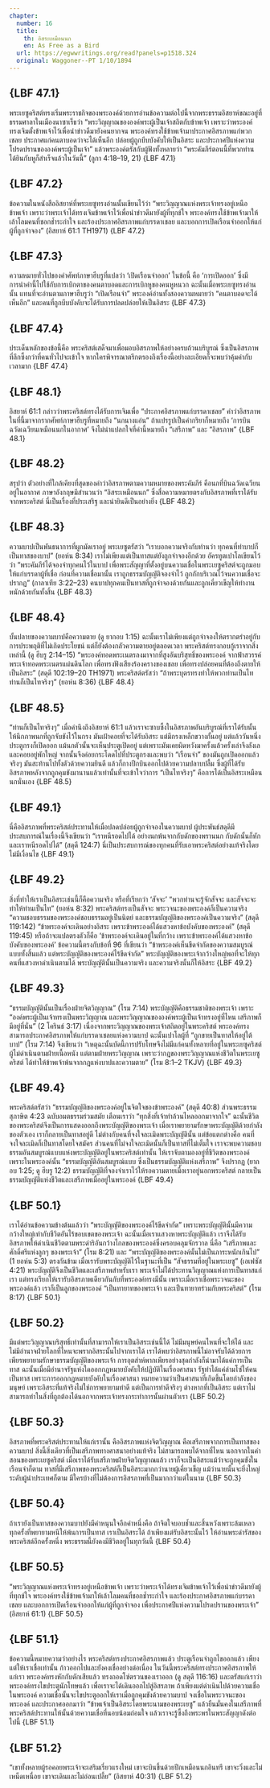 ```yaml
---
chapter:
  number: 16
  title:
    th: อิสระเหมือนนก
    en: As Free as a Bird
  url: https://egwwritings.org/read?panels=p1518.324
  original: Waggoner--PT 1/10/1894
---
```


## {LBF 47.1}

พระเยซูคริสต์ทรงเริ่มพระราชกิจของพระองค์ด้วยการอ่านข้อความต่อไปนี้จากพระธรรมอิสยาห์ขณะอยู่ที่ธรรมศาลาในเมืองนาซาเร็ธว่า “พระวิญญาณขององค์พระผู้เป็นเจ้าสถิตกับข้าพเจ้า เพราะว่าพระองค์ทรงเจิมตั้งข้าพเจ้าไว้เพื่อนำข่าวดีมายังคนยากจน พระองค์ทรงใช้ข้าพเจ้ามาประกาศอิสรภาพแก่พวกเชลย ประกาศแก่คนตาบอดว่าจะได้เห็นอีก ปล่อยผู้ถูกบีบบังคับให้เป็นอิสระ และประกาศปีแห่งความโปรดปรานขององค์พระผู้เป็นเจ้า” แล้วพระองค์ตรัสกับผู้ฟังทั้งหลายว่า “พระคัมภีร์ตอนนี้ที่พวกท่านได้ยินกับหูก็สำเร็จแล้วในวันนี้” (ลูกา 4:18–19, 21) {LBF 47.1}

## {LBF 47.2}

ข้อความในหนังสืออิสยาห์ที่พระเยซูทรงอ่านนั้นเขียนไว้ว่า “พระวิญญาณแห่งพระเจ้าทรงอยู่เหนือข้าพเจ้า เพราะว่าพระเจ้าได้ทรงเจิมข้าพเจ้าไว้เพื่อนำข่าวดีมายังผู้ที่ทุกข์ใจ พระองค์ทรงใช้ข้าพเจ้ามาให้เล้าโลมคนที่ชอกช้ำระกำใจ และร้องประกาศอิสรภาพแก่บรรดาเชลย และบอกการเปิดเรือนจำออกให้แก่ผู้ที่ถูกจำจอง” (อิสยาห์ 61:1 TH1971) {LBF 47.2}

## {LBF 47.3}

ความหมายทั่วไปของคำศัพท์ภาษาฮีบรูที่แปลว่า ‘เปิดเรือนจำออก’ ในข้อนี้ คือ ‘การเปิดออก’ ซึ่งมีการนำคำนี้ไปใช้กับการเบิกตาของคนตาบอดและการเบิกหูของคนหูหนวก ฉะนั้นเมื่อพระเยซูทรงอ่านนั้น แทนที่จะอ่านตามภาษาฮีบรูว่า “เปิดเรือนจำ” พระองค์อ่านทั้งสองความหมายว่า “คนตาบอดจะได้เห็นอีก” และคนที่ถูกบีบบังคับจะได้รับการปลดปล่อยให้เป็นอิสระ {LBF 47.3}

## {LBF 47.4}

ประเด็นหลักของข้อนี้คือ พระคริสต์เสด็จมาเพื่อมอบอิสรภาพให้อย่างครบถ้วนบริบูรณ์ ซึ่งเป็นอิสรภาพที่ลึกซึ้งกว่าที่คนทั่วไปจะเข้าใจ หากใครพิจารณาตรึกตรองถึงเรื่องนี้อย่างละเอียดก็จะพบว่าคุ้มค่ากับเวลามาก {LBF 47.4}

## {LBF 48.1}

อิสยาห์ 61:1 กล่าวว่าพระคริสต์ทรงได้รับการเจิมเพื่อ “ประกาศอิสรภาพแก่บรรดาเชลย” คำว่าอิสรภาพในที่นี้มาจากรากศัพท์ภาษาฮีบรูที่หมายถึง “นกนางแอ่น” ถ้าแปรรูปเป็นคำกริยาก็หมายถึง ‘การบินฉวัดเฉวียนเหมือนนกในอากาศ’ จึงไม่น่าแปลกใจที่คำนี้หมายถึง “เสรีภาพ” และ “อิสรภาพ” {LBF 48.1}

## {LBF 48.2}

สรุปว่า ตัวอย่างที่ใกล้เคียงที่สุดของคำว่าอิสรภาพตามความหมายของพระคัมภีร์ คือนกที่บินฉวัดเฉวียนอยู่ในอากาศ ภาษาอังกฤษมีสำนวนว่า “อิสระเหมือนนก” ซึ่งสื่อความหมายตรงกับอิสรภาพที่เราได้รับจากพระคริสต์ นี่เป็นเรื่องที่ประเสริฐ และน่ายินดีเป็นอย่างยิ่ง {LBF 48.2}

## {LBF 48.3}

ความบาปเป็นพันธนาการที่ผูกมัดเราอยู่ พระเยซูตรัสว่า “เราบอกความจริงกับท่านว่า ทุกคนที่ทำบาปก็เป็นทาสของบาป” (ยอห์น 8:34) เราไม่เพียงแต่เป็นทาสแต่ยังถูกจำจองอีกด้วย อัครทูตเปาโลเขียนไว้ว่า “พระคัมภีร์ได้จองจำทุกคนไว้ในบาป เพื่อพระสัญญาที่ตั้งอยู่บนความเชื่อในพระเยซูคริสต์จะถูกมอบให้แก่บรรดาผู้ที่เชื่อ ก่อนที่ความเชื่อมานั้น เราถูกธรรมบัญญัติจองจำไว้ ถูกกักบริเวณไว้จนความเชื่อจะปรากฏ” (กาลาเทีย 3:22–23) คนบาปทุกคนเป็นทาสที่ถูกจำจองด้วยกันและถูกเคี่ยวเข็ญให้ทำงานหนักด้วยกันทั้งสิ้น {LBF 48.3}

## {LBF 48.4}

บั้นปลายของความบาปคือความตาย (ดู ยากอบ 1:15) ฉะนั้นเราไม่เพียงแต่ถูกจำจองให้ตรากตรำอยู่กับการประพฤติที่ไม่เกิดประโยชน์ แต่ก็ยังต้องกลัวความตายอยู่ตลอดเวลา พระคริสต์ทรงกอบกู้เราจากสิ่งเหล่านี้ (ดู ฮีบรู 2:14–15) “พระองค์ทอดพระเนตรลงมาจากที่สูงอันบริสุทธิ์ของพระองค์ จากฟ้าสวรรค์ พระเจ้าทอดพระเนตรแผ่นดินโลก เพื่อทรงฟังเสียงร้องครางของเชลย เพื่อทรงปล่อยคนที่ต้องถึงตายให้เป็นอิสระ” (สดุดี 102:19–20 TH1971) พระคริสต์ตรัสว่า “ถ้าพระบุตรทรงทำให้พวกท่านเป็นไท ท่านก็เป็นไทจริงๆ” (ยอห์น 8:36) {LBF 48.4}

## {LBF 48.5}

“ท่านก็เป็นไทจริงๆ” เมื่อคำนึงถึงอิสยาห์ 61:1 แล้วเราจะซาบซึ้งในอิสรภาพอันบริบูรณ์ที่เราได้รับนั้น ให้นึกภาพนกที่ถูกจับขังไว้ในกรง มันเฝ้าคอยที่จะได้รับอิสระ แต่มีกรงเหล็กขวางกั้นอยู่ แต่แล้ววันหนึ่งประตูกรงก็เปิดออก แม้นกตัวนั้นจะเห็นประตูเปิดอยู่ แต่เพราะมันเคยผิดหวังมาครั้งแล้วครั้งเล่าจึงลังเลและคอยอยู่พักใหญ่ จากนั้นจึงค่อยกระโดดไปที่ประตูกรงและพบว่า “เรือนจำ” ของมันถูกเปิดออกแล้วจริงๆ มันสะท้านไปทั้งตัวด้วยความยินดี แล้วก็กางปีกบินออกไปด้วยความปลาบปลื้ม ซึ่งผู้ที่ได้รับอิสรภาพหลังจากถูกคุมขังมานานแล้วเท่านั้นที่จะเข้าใจว่าการ “เป็นไทจริงๆ” คือการได้เป็นอิสระเหมือนนกนั่นเอง {LBF 48.5}

## {LBF 49.1}

นี่คืออิสรภาพที่พระคริสต์ประทานให้เมื่อปลดปล่อยผู้ถูกจำจองในความบาป ผู้ประพันธ์สดุดีมีประสบการณ์ในเรื่องนี้จึงเขียนว่า “เราหนีรอดไปได้ อย่างนกพ้นจากกับดักของพรานนก กับดักนั้นก็หัก และเราหนีรอดไปได้” (สดุดี 124:7) นี่เป็นประสบการณ์ของทุกคนที่รับเอาพระคริสต์อย่างแท้จริงโดยไม่มีเงื่อนไข {LBF 49.1}

## {LBF 49.2}

สิ่งที่ทำให้เราเป็นอิสระเช่นนี้ก็คือความจริง หรือที่เรียกว่า ‘สัจจะ’ “พวกท่านจะรู้จักสัจจะ และสัจจะจะทำให้ท่านเป็นไท” (ยอห์น 8:32) พระคริสต์ทรงเป็นสัจจะ พระวจนะของพระองค์ก็เป็นความจริง “ความชอบธรรมของพระองค์ชอบธรรมอยู่เป็นนิตย์ และธรรมบัญญัติของพระองค์เป็นความจริง” (สดุดี 119:142) “ข้าพระองค์จะเดินอย่างอิสระ เพราะข้าพระองค์ได้แสวงหาข้อบังคับของพระองค์” (สดุดี 119:45) หรือถ้าจะแปลตรงตัวก็คือ ‘ข้าพระองค์จะเดินอยู่ในที่กว้าง เพราะข้าพระองค์ได้แสวงหาข้อบังคับของพระองค์’ ข้อความนี้ตรงกับข้อที่ 96 ที่เขียนว่า “ข้าพระองค์เห็นขีดจำกัดของความสมบูรณ์แบบทั้งสิ้นแล้ว แต่พระบัญญัติของพระองค์ไร้ขีดจำกัด” พระบัญญัติของพระเจ้ากว้างใหญ่พอที่จะให้ทุกคนที่แสวงหาดำเนินตามได้ พระบัญญัตินั้นเป็นความจริง และความจริงนั้นก็ให้อิสระ {LBF 49.2}

## {LBF 49.3}

“ธรรมบัญญัตินั้นเป็นเรื่องฝ่ายจิตวิญญาณ” (โรม 7:14) พระบัญญัติคือธรรมชาติของพระเจ้า เพราะ “องค์พระผู้เป็นเจ้าทรงเป็นพระวิญญาณ และพระวิญญาณขององค์พระผู้เป็นเจ้าทรงอยู่ที่ไหน เสรีภาพก็มีอยู่ที่นั่น” (2 โครินธ์ 3:17) เนื่องจากพระวิญญาณของพระเจ้าสถิตอยู่ในพระคริสต์ พระองค์ทรงสามารถประกาศอิสรภาพให้แก่บรรดาเชลยแห่งความบาป ฉะนั้นเปาโลผู้ที่ “ถูกขายเป็นทาสให้อยู่ใต้บาป” (โรม 7:14) จึงเขียนว่า “เหตุฉะนั้นบัดนี้การปรับโทษจึงไม่มีแก่คนทั้งหลายที่อยู่ในพระเยซูคริสต์ ผู้ไม่ดำเนินตามฝ่ายเนื้อหนัง แต่ตามฝ่ายพระวิญญาณ เพราะว่ากฎของพระวิญญาณแห่งชีวิตในพระเยซูคริสต์ ได้ทำให้ข้าพเจ้าพ้นจากกฎแห่งบาปและความตาย” (โรม 8:1–2 TKJV) {LBF 49.3}

## {LBF 49.4}

พระคริสต์ตรัสว่า “ธรรมบัญญัติของพระองค์อยู่ในจิตใจของข้าพระองค์” (สดุดี 40:8) ส่วนพระธรรมสุภาษิต 4:23 ฉบับอมตธรรมร่วมสมัย เตือนเราว่า “ทุกสิ่งที่เจ้าทำล้วนไหลออกมาจากใจ” ฉะนั้นชีวิตของพระคริสต์จึงเป็นการแสดงออกถึงพระบัญญัติของพระเจ้า เมื่อเราพยายามรักษาพระบัญญัติด้วยกำลังของตัวเอง เราก็กลายเป็นทาสอยู่ดี ไม่ต่างกับคนที่จงใจละเมิดพระบัญญัตินั้น แต่ข้อแตกต่างคือ คนที่จงใจละเมิดก็เป็นทาสโดยใจสมัคร ส่วนคนที่ไม่จงใจละเมิดนั้นก็เป็นทาสที่ไม่เต็มใจ เราจะพบความชอบธรรมอันสมบูรณ์แบบแห่งพระบัญญัติอยู่ในพระคริสต์เท่านั้น ให้เราจับตามองอยู่ที่ชีวิตของพระองค์ เพราะในพระองค์นั้น “ธรรมบัญญัติอันสมบูรณ์แบบ ซึ่งเป็นธรรมบัญญัติแห่งเสรีภาพ” จึงปรากฏ (ยากอบ 1:25; ดู ฮีบรู 12:2) ธรรมบัญญัติที่จองจำเราไว้ให้รอความตายเมื่อเราอยู่นอกพระคริสต์ กลายเป็นธรรมบัญญัติแห่งชีวิตและเสรีภาพเมื่ออยู่ในพระองค์ {LBF 49.4}

## {LBF 50.1}

เราได้อ่านข้อความข้างต้นแล้วว่า “พระบัญญัติของพระองค์ไร้ขีดจำกัด” เพราะพระบัญญัตินั้นมีความกว้างใหญ่เท่ากับชีวิตอันไร้ขอบเขตของพระเจ้า ฉะนั้นเมื่อเราแสวงหาพระบัญญัติแล้ว เราจึงได้รับอิสรภาพให้ดำเนินชีวิตตามพระดำริอันกว้างไกลของพระองค์ซึ่งครอบคลุมจักรวาล นี่คือ “เสรีภาพและศักดิ์ศรีแห่งลูกๆ ของพระเจ้า” (โรม 8:21) และ “พระบัญญัติของพระองค์นั้นไม่เป็นภาระหนักเกินไป” (1 ยอห์น 5:3) ตรงกันข้าม เมื่อเรารับพระบัญญัติไว้ในฐานะที่เป็น “สัจธรรมที่อยู่ในพระเยซู” (เอเฟซัส 4:21) พระบัญญัติจึงเป็นชีวิตและเสรีภาพสำหรับเรา พระเจ้าไม่ได้ประทานวิญญาณแห่งการเป็นทาสแก่เรา แต่ทรงเรียกให้เรารับอิสรภาพเดียวกันกับที่พระองค์ทรงมีนั้น เพราะเมื่อเราเชื่อพระวจนะของพระองค์แล้ว เราก็เป็นลูกของพระองค์ “เป็นทายาทของพระเจ้า และเป็นทายาทร่วมกับพระคริสต์” (โรม 8:17) {LBF 50.1}

## {LBF 50.2}

มีแต่พระวิญญาณบริสุทธิ์เท่านั้นที่สามารถให้เราเป็นอิสระเช่นนี้ได้ ไม่มีมนุษย์คนไหนที่จะให้ได้ และไม่มีอำนาจฝ่ายโลกที่ไหนจะพรากอิสระนั้นไปจากเราได้ เราได้พบว่าอิสรภาพนี้ไม่อาจรับได้ด้วยการเพียรพยายามรักษาธรรมบัญญัติของพระเจ้า การอุตส่าห์พากเพียรอย่างสุดกำลังก็นำมาได้แค่การเป็นทาส ฉะนั้นเมื่อมีอำนาจรัฐแห่งใดออกกฎหมายบังคับให้ปฏิบัติในเรื่องศาสนา รัฐทำได้แค่ล่ามโซ่ให้คนเป็นทาส เพราะการออกกฎหมายบังคับในเรื่องศาสนา หมายความว่าเป็นศาสนาที่เกิดขึ้นโดยกำลังของมนุษย์ เพราะอิสระที่แท้จริงไม่ใช่การพยายามทำดี แต่เป็นการทำดีจริงๆ ต่างหากที่เป็นอิสระ แต่เราไม่สามารถทำในสิ่งที่ถูกต้องได้นอกจากพระเจ้าทรงกระทำการนั้นผ่านตัวเรา {LBF 50.2}

## {LBF 50.3}

อิสรภาพที่พระคริสต์ประทานให้แก่เรานั้น คืออิสรภาพแห่งจิตวิญญาณ คือเสรีภาพจากการเป็นทาสของความบาป สิ่งนี้สิ่งเดียวที่เป็นเสรีภาพทางศาสนาอย่างแท้จริง ไม่สามารถพบได้จากที่ไหน นอกจากในคำสอนของพระเยซูคริสต์ เมื่อเราได้รับเสรีภาพฝ่ายจิตวิญญาณแล้ว เราก็จะเป็นอิสระแม้ว่าจะถูกคุมขังในเรือนจำก็ตาม ทาสที่มีเสรีภาพของพระคริสต์ก็เป็นอิสระมากกว่านายผู้เคี่ยวเข็ญ แม้ว่านายนั้นจะยิ่งใหญ่ระดับผู้นำประเทศก็ตาม มีใครบ้างที่ไม่ต้องการอิสรภาพที่เป็นมากกว่าแต่ในนาม {LBF 50.3}

## {LBF 50.4}

ถ้าเรายังเป็นทาสของความบาปยังมีคำหนุนใจอีกคำหนึ่งคือ ถ้าจิตใจบอบช้ำและสิ้นหวังเพราะล้มเหลวทุกครั้งที่พยายามหนีให้พ้นการเป็นทาส เราเป็นอิสระได้ ถ้าเพียงแต่รับอิสระนั้นไว้ ให้อ่านพระดำรัสของพระคริสต์อีกครั้งหนึ่ง พระธรรมนี้ยังคงมีชีวิตอยู่ในทุกวันนี้ {LBF 50.4}

## {LBF 50.5}

“พระวิญญาณแห่งพระเจ้าทรงอยู่เหนือข้าพเจ้า เพราะว่าพระเจ้าได้ทรงเจิมข้าพเจ้าไว้เพื่อนำข่าวดีมายังผู้ที่ทุกข์ใจ พระองค์ทรงใช้ข้าพเจ้ามาให้เล้าโลมคนที่ชอกช้ำระกำใจ และร้องประกาศอิสรภาพแก่บรรดาเชลย และบอกการเปิดเรือนจำออกให้แก่ผู้ที่ถูกจำจอง เพื่อประกาศปีแห่งความโปรดปรานของพระเจ้า” (อิสยาห์ 61:1) {LBF 50.5}

## {LBF 51.1}

ข้อความนี้หมายความว่าอย่างไร พระคริสต์ทรงประกาศอิสรภาพแล้ว ประตูเรือนจำถูกไขออกแล้ว เพียงแต่ให้เราเชื่อเท่านั้น ก้าวออกไปและยังคงเชื่ออย่างต่อเนื่อง ในวันนี้พระคริสต์ทรงประกาศอิสรภาพให้แก่เรา พระองค์ทรงหักกับดักเสียแล้ว ทรงถอดโซ่ตรวนของเราออก (ดู สดุดี 116:16) และตรัสแก่เราว่า พระองค์ทรงไขประตูนักโทษแล้ว เพื่อเราจะได้เดินออกไปสู่อิสรภาพ ถ้าเพียงแต่ดำเนินไปด้วยความเชื่อในพระองค์ ความเชื่อนั้นจะไขประตูออกให้เราเมื่อถูกคุมขังด้วยความบาป จงเชื่อในพระวจนะของพระองค์ และประกาศออกมาว่า “ข้าพเจ้าเป็นอิสระโดยพระนามของพระเยซู” แล้วยืนมั่นคงในเสรีภาพที่พระคริสต์ประทานให้นั้นด้วยความเชื่อที่นอบน้อมถ่อมใจ แล้วเราจะรู้ซึ้งถึงพระพรในพระสัญญาดังต่อไปนี้ {LBF 51.1}

## {LBF 51.2}

“เขาทั้งหลายผู้รอคอยพระเจ้าจะเสริมเรี่ยวแรงใหม่ เขาจะบินขึ้นด้วยปีกเหมือนนกอินทรี เขาจะวิ่งและไม่เหน็ดเหนื่อย เขาจะเดินและไม่อ่อนเปลี้ย” (อิสยาห์ 40:31) {LBF 51.2}

